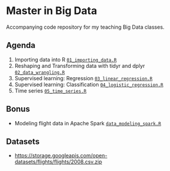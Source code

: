 # Master in Big Data

Accompanying code repository for my teaching Big Data classes.

## Agenda

1. Importing data into R [`01_importing_data.R`](01_importing_data.R)
2. Reshaping and Transforming data with tidyr and dplyr [`02_data_wrangling.R`](02_data_wrangling.R)
3. Supervised learning: Regression [`03_linear_regression.R`](03_linear_regression.R)
4. Supervised learning: Classification [`04_logistic_regression.R`](04_logistic_regression.R)
5. Time series [`05_time_series.R`](05-time_series.R)

## Bonus
* Modeling flight data in Apache Spark [`data_modeling_spark.R`](data_modeling_spark.R) 

## Datasets
* https://storage.googleapis.com/open-datasets/flights/flights/2008.csv.zip